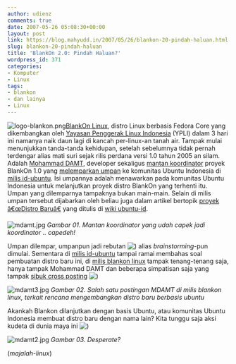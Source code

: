 ```yaml
---
author: udienz
comments: true
date: 2007-05-26 05:08:30+00:00
layout: post
link: https://blog.mahyudd.in/2007/05/26/blankon-20-pindah-haluan.html
slug: blankon-20-pindah-haluan
title: 'BlankOn 2.0: Pindah Haluan?'
wordpress_id: 371
categories:
- Komputer
- Linux
tags:
- blankon
- dan lainya
- Linux
---
```


![logo-blankon.png](http://majalah-linux.baliwae.com/wp-content/uploads/2007/05/logo-blankon.png)[BlankOn Linux](http://www.blankonlinux.or.id/), distro Linux berbasis Fedora Core yang dikembangkan oleh [Yayasan Penggerak Linux Indonesia](http://www.ypli.or.id/) (YPLI) dalam 3 hari ini namanya naik daun lagi di kancah per-linux-an tanah air. Tampak mulai menunjukkan tanda-tanda kehidupan, setelah sebelumnya tidak pernah terdengar alias mati suri sejak rilis perdana versi 1.0 tahun 2005 an silam. Adalah [Mohammad DAMT](http://www.mdamt.net/), developer sekaligus [mantan koordinator](http://www.blankonlinux.or.id/rilis-notes.html) proyek BlankOn 1.0 yang [melemparkan umpan](http://groups.google.com/group/id-ubuntu/browse_thread/thread/4e1f8eeb5dced654) ke komunitas Ubuntu Indonesia di [milis id-ubuntu](http://groups.google.com/group/id-ubuntu). Isi umpannya adalah menawarkan pada komunitas Ubuntu Indonesia untuk melanjutkan proyek distro BlankOn yang terhenti itu. Umpan yang dilemparnya tampaknya bukan main-main. Selain di milis umpan tersebut dijabarkan oleh beliau juga dalam artikel bertopik [proyek â€œDistro Baruâ€](http://wiki.ubuntu-id.org/mdamt/DistroBaru) yang ditulis di [wiki ubuntu-id](http://wiki.ubuntu-id.org/).



![mdamt.jpg](http://majalah-linux.baliwae.com/wp-content/uploads/2007/05/mdamt.jpg)
_Gambar 01.
Mantan koordinator yang udah capek jadi koordinator .. capedeh!_

Umpan dilempar, umpanpun jadi rebutan ![)](http://majalah-linux.baliwae.com/wp-includes/images/smilies/icon_smile.gif) alias _brainstorming_-pun dimulai. Sementara di [milis id-ubuntu](http://groups.google.com/group/id-ubuntu/) tampai ramai membahas soal pembuatan distro baru ini, di [milis blankon linux](http://groups.google.com/group/blankon) tampak tenang-tenang saja, hanya tampak Mohammad DAMT dan beberapa simpatisan saja yang tampak [sibuk cross posting](http://groups.google.com/group/BlankOn/browse_thread/thread/701933d2fead1fa7) ![)](http://majalah-linux.baliwae.com/wp-includes/images/smilies/icon_smile.gif)



![mdamt3.jpg](http://majalah-linux.baliwae.com/wp-content/uploads/2007/05/mdamt3.jpg)
_Gambar 02.
Salah satu postingan MDAMT di milis blankon linux,
terkait rencana mengembangkan distro baru berbasis ubuntu_

Akankah Blankon dilanjutkan dengan basis Ubuntu, atau komunitas Ubuntu Indonesia membuat distro baru dengan nama lain? Kita tunggu saja aksi kudeta di dunia maya ini ![)](http://majalah-linux.baliwae.com/wp-includes/images/smilies/icon_smile.gif)



![mdamt2.jpg](http://majalah-linux.baliwae.com/wp-content/uploads/2007/05/mdamt2.jpg)
_Gambar 03.
Desperate?_



(_majalah-linux_)
